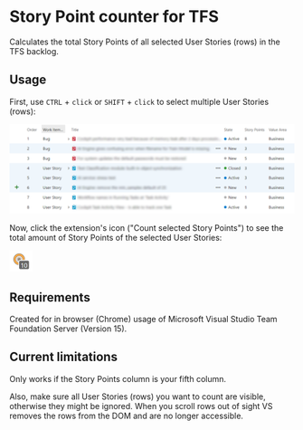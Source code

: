 # Story Point counter for TFS

Calculates the total Story Points of all selected User Stories (rows) in the TFS backlog.



## Usage

First, use `CTRL` + `click` or `SHIFT` + `click` to select multiple User Stories (rows):

![selected-rows](images/selected-rows.png)



Now, click the extension's icon ("Count selected Story Points") to see the total amount of Story Points of the selected User Stories:

![counted-story-points](images/counted-story-points.png)



## Requirements

Created for in browser (Chrome) usage of Microsoft Visual Studio Team Foundation Server (Version 15).



## Current limitations

Only works if the Story Points column is your fifth column. 

Also, make sure all User Stories (rows) you want to count are visible, otherwise they might be ignored. When you scroll rows out of sight VS removes the rows from the DOM and are no longer accessible.